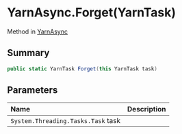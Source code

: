 # YarnAsync.Forget(YarnTask)

Method in [YarnAsync](/docs/api/csharp/yarn.unity.yarnasync.md)

## Summary



```csharp
public static YarnTask Forget(this YarnTask task)
```

## Parameters

|Name|Description|
|:---|:---|
|`System.Threading.Tasks.Task` task||


